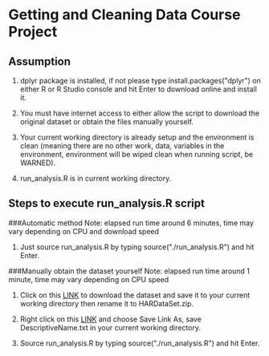 Getting and Cleaning Data Course Project
========================================
Assumption
----------
1. dplyr package is installed, if not please type install.packages("dplyr") on either R or R Studio console and hit Enter to download online and install it.

2. You must have internet access to either allow the script to download the original dataset or obtain the files manually yourself.

3. Your current working directory is already setup and the environment is clean (meaning there are no other work, data, variables in the environment, environment will be wiped clean when running script, be WARNED).

4. run_analysis.R is in current working directory.

Steps to execute run_analysis.R script
--------------------------------------
###Automatic method
Note: elapsed run time around 6 minutes, time may vary depending on CPU and download speed

1. Just source run_analysis.R by typing source("./run_analysis.R") and hit Enter.

###Manually obtain the dataset yourself
Note: elapsed run time around 1 minute, time may vary depending on CPU speed

1. Click on this [LINK](https://d396qusza40orc.cloudfront.net/getdata%2Fprojectfiles%2FUCI%20HAR%20Dataset.zip) to download the dataset and save it to your current working directory then rename it to HARDataSet.zip.

2. Right click on this [LINK](https://raw.githubusercontent.com/courseramchen2k2/GetDataProject/master/DescriptiveName.txt) and choose Save Link As, save DescriptiveName.txt in your current working directory.

3. Source run_analysis.R by typing source("./run_analysis.R") and hit Enter.